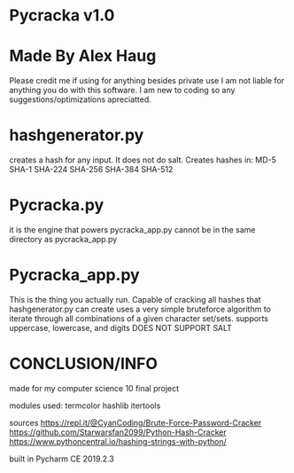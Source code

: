 # Pycracka v1.0
# Made By Alex Haug
Please credit me if using for anything besides private use
I am not liable for anything you do with this software.
I am new to coding so any suggestions/optimizations apreciatted.

# hashgenerator.py 
creates a hash for any input. It does not do salt.
Creates hashes in:
MD-5
SHA-1
SHA-224
SHA-256
SHA-384
SHA-512

# Pycracka.py
it is the engine that powers pycracka_app.py
cannot be in the same directory as pycracka_app.py

# Pycracka_app.py
This is the thing you actually run.
Capable of cracking all hashes that hashgenerator.py can create
uses a very simple bruteforce algorithm to iterate through all combinations of a given character set/sets. 
supports uppercase, lowercase, and digits
DOES NOT SUPPORT SALT

# CONCLUSION/INFO
made for my computer science 10 final project

modules used:
termcolor
hashlib
itertools

sources
https://repl.it/@CyanCoding/Brute-Force-Password-Cracker
https://github.com/Starwarsfan2099/Python-Hash-Cracker
https://www.pythoncentral.io/hashing-strings-with-python/

built in Pycharm CE 2019.2.3
